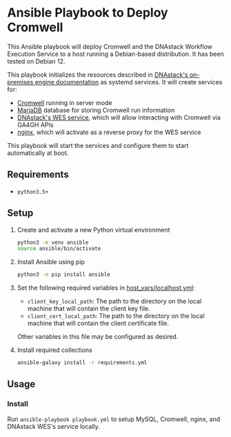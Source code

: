 # Ansible Playbook to Deploy Cromwell

This Ansible playbook will deploy Cromwell and the DNAstack Workflow Execution Service to a host running a Debian-based distribution. It has been tested on Debian 12.

This playbook initializes the resources described in [DNAstack's on-premises engine documentation](https://docs.dnastack.com/docs/on-premises) as systemd services. It will create services for:

- [Cromwell](https://github.com/broadinstitute/cromwell) running in server mode
- [MariaDB](https://mariadb.org/) database for storing Cromwell run information
- [DNAstack's WES service](https://github.com/DNAstack/cromwell-wes-service), which will allow interacting with Cromwell via GA4GH APIs
- [nginx](https://www.nginx.com/), which will activate as a reverse proxy for the WES service

This playbook will start the services and configure them to start automatically at boot.

## Requirements

- `python3.5+`

## Setup

1. Create and activate a new Python virtual environment
    ```bash
    python3 -m venv ansible
    source ansible/bin/activate
    ```
0. Install Ansible using pip
    ```bash
    python3 -m pip install ansible
    ```
0. Set the following required variables in [host_vars/localhost.yml](host_vars/localhost.yml):
    - `client_key_local_path`: The path to the directory on the local machine that will contain the client key file.
    - `client_cert_local_path`: The path to the directory on the local machine that will contain the client certificate file.

    Other variables in this file may be configured as desired.

0. Install required collections
    ```bash
    ansible-galaxy install -r requirements.yml
    ```

## Usage

### Install

Run `ansible-playbook playbook.yml` to setup MySQL, Cromwell, nginx, and DNAstack WES's service locally.
